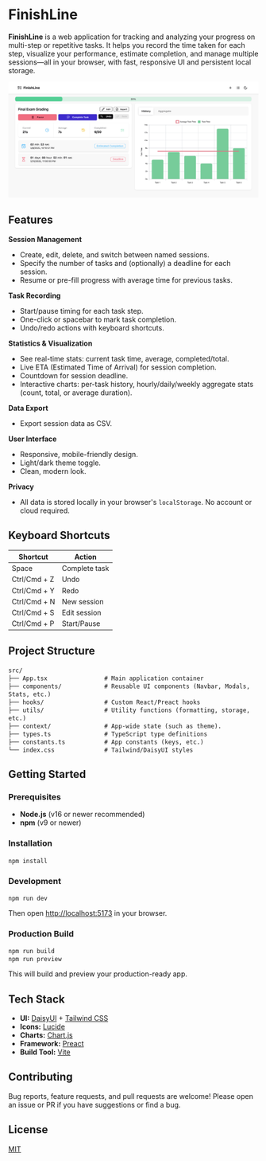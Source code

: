# FinishLine

**FinishLine** is a web application for tracking and analyzing your progress on multi-step or repetitive tasks. It helps you record the time taken for each step, visualize your performance, estimate completion, and manage multiple sessions—all in your browser, with fast, responsive UI and persistent local storage.

![FinishLine UI](assets/screenshot.png)

## Features

**Session Management**
- Create, edit, delete, and switch between named sessions.
- Specify the number of tasks and (optionally) a deadline for each session.
- Resume or pre-fill progress with average time for previous tasks.

**Task Recording**
- Start/pause timing for each task step.
- One-click or spacebar to mark task completion.
- Undo/redo actions with keyboard shortcuts.

**Statistics & Visualization**
- See real-time stats: current task time, average, completed/total.
- Live ETA (Estimated Time of Arrival) for session completion.
- Countdown for session deadline.
- Interactive charts: per-task history, hourly/daily/weekly aggregate stats (count, total, or average duration).

**Data Export**
- Export session data as CSV.

**User Interface**
- Responsive, mobile-friendly design.
- Light/dark theme toggle.
- Clean, modern look.

**Privacy**
- All data is stored locally in your browser's `localStorage`. No account or cloud required.
## Keyboard Shortcuts

| Shortcut         | Action              |
|------------------|--------------------|
| Space            | Complete task      |
| Ctrl/Cmd + Z     | Undo               |
| Ctrl/Cmd + Y     | Redo               |
| Ctrl/Cmd + N     | New session       |
| Ctrl/Cmd + S     | Edit session       |
| Ctrl/Cmd + P     | Start/Pause        |

## Project Structure

```
src/
├── App.tsx                # Main application container
├── components/            # Reusable UI components (Navbar, Modals, Stats, etc.)
├── hooks/                 # Custom React/Preact hooks
├── utils/                 # Utility functions (formatting, storage, etc.)
├── context/               # App-wide state (such as theme).
├── types.ts               # TypeScript type definitions
├── constants.ts           # App constants (keys, etc.)
└── index.css              # Tailwind/DaisyUI styles
```
## Getting Started

### Prerequisites

- **Node.js** (v16 or newer recommended)
- **npm** (v9 or newer)

### Installation

```
npm install
```

### Development

```
npm run dev
```

Then open [http://localhost:5173](http://localhost:5173) in your browser.

### Production Build

```
npm run build
npm run preview
```

This will build and preview your production-ready app.
## Tech Stack

- **UI:** [DaisyUI](https://daisyui.com/) + [Tailwind CSS](https://tailwindcss.com/)
- **Icons:** [Lucide](https://lucide.dev/)
- **Charts:** [Chart.js](https://www.chartjs.org/)
- **Framework:** [Preact](https://preactjs.com/)
- **Build Tool:** [Vite](https://vite.dev)
## Contributing

Bug reports, feature requests, and pull requests are welcome!
Please open an issue or PR if you have suggestions or find a bug.
## License

[MIT](LICENSE)
